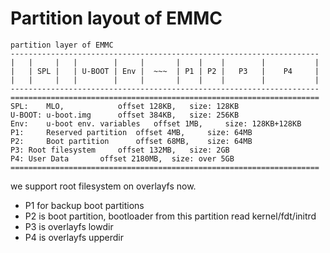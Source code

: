 Partition layout of EMMC
===


```
partition layer of EMMC
---------------------------------------------------------------------
|   |     |   |        |     |       |    |    |        |           |
|   | SPL |   | U-BOOT | Env |  ~~~  | P1 | P2 |   P3   |    P4     |
|   |     |   |        |     |       |    |    |        |           |
---------------------------------------------------------------------
=====================================================================
SPL:	MLO,			offset 128KB,	size: 128KB
U-BOOT: u-boot.img		offset 384KB,	size: 256KB
Env:    u-boot env. variables   offset 1MB,     size: 128KB+128KB
P1: 	Reserved partition	offset 4MB, 	size: 64MB
P2: 	Boot partition		offset 68MB, 	size: 64MB
P3:	Root filesystem		offset 132MB,	size: 2GB
P4:	User Data		offset 2180MB,	size: over 5GB
=====================================================================

```

we support root filesystem on overlayfs now.
 
* P1 for backup boot partitions
* P2 is boot partition, bootloader from this partition read kernel/fdt/initrd
* P3 is overlayfs lowdir
* P4 is overlayfs upperdir
